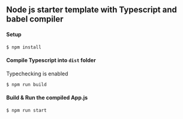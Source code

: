 ## Node js starter template with Typescript and babel compiler

#### Setup
```shell
$ npm install
```

#### Compile Typescript into ``dist`` folder
Typechecking is enabled

```shell
$ npm run build
```

#### Build & Run the compiled App.js
```shell
$ npm run start
```
